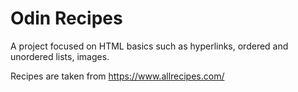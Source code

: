 # Odin Recipes
A project focused on HTML basics such as hyperlinks, ordered and unordered lists, images.

Recipes are taken from https://www.allrecipes.com/